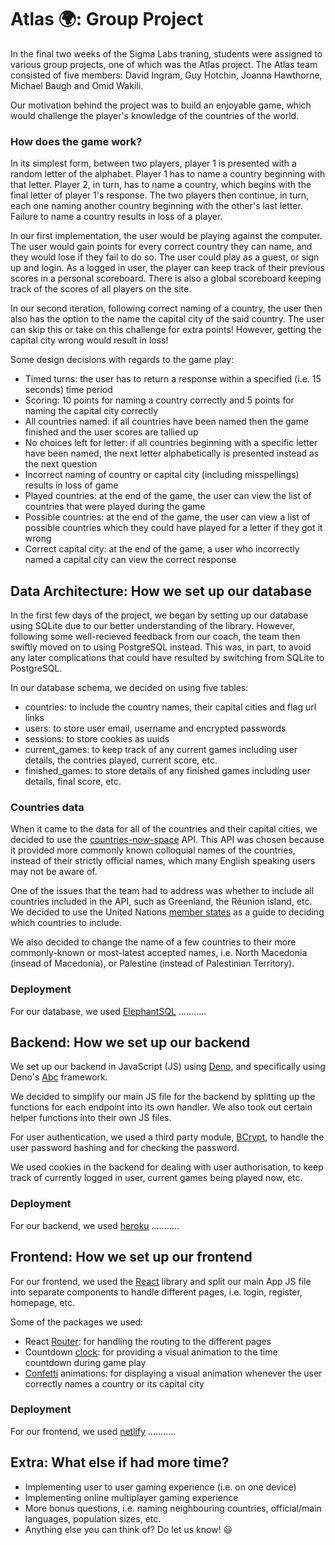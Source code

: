 # Atlas :earth_africa:: Group Project

In the final two weeks of the Sigma Labs traning, students were assigned to various group projects, one of which was the Atlas project. The Atlas team consisted of five members: David Ingram, Guy Hotchin, Joanna Hawthorne, Michael Baugh and Omid Wakili. 

Our motivation behind the project was to build an enjoyable game, which would challenge the player's knowledge of the countries of the world.

### How does the game work?

In its simplest form, between two players, player 1 is presented with a random letter of the alphabet. Player 1 has to name a country beginning with that letter. Player 2, in turn, has to name a country, which begins with the final letter of player 1's response. The two players then continue, in turn, each one naming another country beginning with the other's last letter. Failure to name a country results in loss of a player. 

In our first implementation, the user would be playing against the computer. The user would gain points for every correct country they can name, and they would lose if they fail to do so. The user could play as a guest, or sign up and login. As a logged in user, the player can keep track of their previous scores in a personal scoreboard. There is also a global scoreboard keeping track of the scores of all players on the site. 

In our second iteration, following correct naming of a country, the user then also has the option to the name the capital city of the said country. The user can skip this or take on this challenge for extra points! However, getting the capital city wrong would result in loss!

Some design decisions with regards to the game play:
- Timed turns: the user has to return a response within a specified (i.e. 15 seconds) time period
- Scoring: 10 points for naming a country correctly and 5 points for naming the capital city correctly
- All countries named: if all countries have been named then the game finished and the user scores are tallied up
- No choices left for letter: if all countries beginning with a specific letter have been named, the next letter alphabetically is presented instead as the next question
- Incorrect naming of country or capital city (including misspellings) results in loss of game
- Played countries: at the end of the game, the user can view the list of countries that were played during the game
- Possible countries: at the end of the game, the user can view a list of possible countries which they could have played for a letter if they got it wrong
- Correct capital city: at the end of the game, a user who incorrectly named a capital city can view the correct response


## Data Architecture: How we set up our database

In the first few days of the project, we began by setting up our database using SQLite due to our better understanding of the library. However, following some well-recieved feedback from our coach, the team then swiftly moved on to using PostgreSQL instead. This was, in part, to avoid any later complications that could have resulted by switching from SQLite to PostgreSQL.

In our database schema, we decided on using five tables:
- countries: to include the country names, their capital cities and flag url links
- users: to store user email, username and encrypted passwords
- sessions: to store cookies as uuids
- current_games: to keep track of any current games including user details, the contries played, current score, etc.
- finished_games: to store details of any finished games including user details, final score, etc.

### Countries data
When it came to the data for all of the countries and their capital cities, we decided to use the [countries-now-space](https://countriesnow.space) API. This API was chosen because it provided more commonly known colloquial names of the countries, instead of their strictly official names, which many English speaking users may not be aware of. 

One of the issues that the team had to address was whether to include all countries included in the API, such as Greenland, the Réunion island, etc. We decided to use the United Nations [member states](https://www.un.org/en/about-us/member-states) as a guide to deciding which countries to include. 

We also decided to change the name of a few countries to their more commonly-known or most-latest accepted names, i.e. North Macedonia (insead of Macedonia), or Palestine (instead of Palestinian Territory).

### Deployment

For our database, we used [ElephantSQL](https://www.elephantsql.com/) ...........

## Backend: How we set up our backend

We set up our backend in JavaScript (JS) using [Deno](https://deno.land), and specifically using Deno's [Abc](https://deno.land/x/abc@v1.3.1) framework.

We decided to simplify our main JS file for the backend by splitting up the functions for each endpoint into its own handler. We also took out certain helper functions into their own JS files.

For user authentication, we used a third party module, [BCrypt](https://deno.land/x/bcrypt/mod.ts), to handle the user password hashing and for checking the password. 

We used cookies in the backend for dealing with user authorisation, to keep track of currently logged in user, current games being played now, etc.

### Deployment

For our backend, we used [heroku](https://heroku.com/home) ...........

## Frontend: How we set up our frontend

For our frontend, we used the [React](https://reactjs.org) library and split our main App JS file into separate components to handle different pages, i.e. login, register, homepage, etc.

Some of the packages we used:
- React [Router](https://reactrouter.com/web/guides/quick-start): for handling the routing to the different pages
- Countdown [clock](https://www.npmjs.com/package/react-countdown-clock): for providing a visual animation to the time countdown during game play
- [Confetti](https://www.npmjs.com/package/react-dom-confetti) animations: for displaying a visual animation whenever the user correctly names a country or its capital city


### Deployment

For our frontend, we used [netlify](https://www.netlify.com) ...........

## Extra: What else if had more time?

- Implementing user to user gaming experience (i.e. on one device)
- Implementing online multiplayer gaming experience
- More bonus questions, i.e. naming neighbouring countries, official/main languages, population sizes, etc.
- Anything else you can think of? Do let us know! :smiley:
